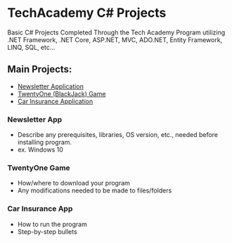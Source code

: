 # TechAcademy C# Projects
Basic C# Projects Completed Through the Tech Academy Program utilizing .NET Framework, .NET Core, ASP.NET, MVC, ADO.NET, Entity Framework, LINQ, SQL, etc...

## Main Projects:

* [Newsletter Application](https://github.com/farschman16/TechAcademy_C-Sharp_Projects/tree/main/NewsletterAppMVC)
* [TwentyOne (BlackJack) Game](https://github.com/farschman16/TechAcademy_C-Sharp_Projects/tree/main/TwentyOne)
* [Car Insurance Application](https://github.com/farschman16/TechAcademy_C-Sharp_Projects/tree/main/CarInsurance)

### Newsletter App

* Describe any prerequisites, libraries, OS version, etc., needed before installing program.
* ex. Windows 10

### TwentyOne Game

* How/where to download your program
* Any modifications needed to be made to files/folders

### Car Insurance App

* How to run the program
* Step-by-step bullets
